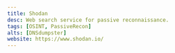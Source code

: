 ```yaml
---
title: Shodan
desc: Web search service for passive reconnaissance.
tags: [OSINT, PassiveRecon]
alts: [DNSdumpster]
website: https://www.shodan.io/
---
```

